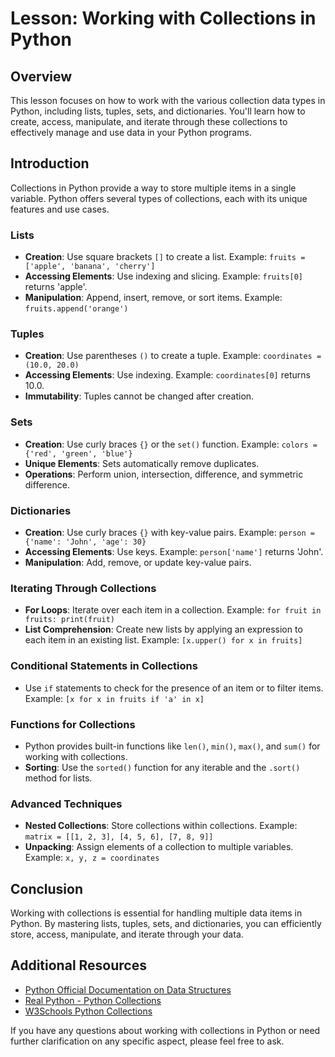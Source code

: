 # Lesson: Working with Collections in Python

## Overview
This lesson focuses on how to work with the various collection data types in Python, including lists, tuples, sets, and dictionaries. You'll learn how to create, access, manipulate, and iterate through these collections to effectively manage and use data in your Python programs.

## Introduction

Collections in Python provide a way to store multiple items in a single variable. Python offers several types of collections, each with its unique features and use cases.

### Lists

- **Creation**: Use square brackets `[]` to create a list. Example: `fruits = ['apple', 'banana', 'cherry']`
- **Accessing Elements**: Use indexing and slicing. Example: `fruits[0]` returns 'apple'.
- **Manipulation**: Append, insert, remove, or sort items. Example: `fruits.append('orange')`

### Tuples

- **Creation**: Use parentheses `()` to create a tuple. Example: `coordinates = (10.0, 20.0)`
- **Accessing Elements**: Use indexing. Example: `coordinates[0]` returns 10.0.
- **Immutability**: Tuples cannot be changed after creation.

### Sets

- **Creation**: Use curly braces `{}` or the `set()` function. Example: `colors = {'red', 'green', 'blue'}`
- **Unique Elements**: Sets automatically remove duplicates.
- **Operations**: Perform union, intersection, difference, and symmetric difference.

### Dictionaries

- **Creation**: Use curly braces `{}` with key-value pairs. Example: `person = {'name': 'John', 'age': 30}`
- **Accessing Elements**: Use keys. Example: `person['name']` returns 'John'.
- **Manipulation**: Add, remove, or update key-value pairs.

### Iterating Through Collections

- **For Loops**: Iterate over each item in a collection. Example: `for fruit in fruits: print(fruit)`
- **List Comprehension**: Create new lists by applying an expression to each item in an existing list. Example: `[x.upper() for x in fruits]`

### Conditional Statements in Collections

- Use `if` statements to check for the presence of an item or to filter items. Example: `[x for x in fruits if 'a' in x]`

### Functions for Collections

- Python provides built-in functions like `len()`, `min()`, `max()`, and `sum()` for working with collections.
- **Sorting**: Use the `sorted()` function for any iterable and the `.sort()` method for lists.

### Advanced Techniques

- **Nested Collections**: Store collections within collections. Example: `matrix = [[1, 2, 3], [4, 5, 6], [7, 8, 9]]`
- **Unpacking**: Assign elements of a collection to multiple variables. Example: `x, y, z = coordinates`

## Conclusion

Working with collections is essential for handling multiple data items in Python. By mastering lists, tuples, sets, and dictionaries, you can efficiently store, access, manipulate, and iterate through your data.

## Additional Resources

- [Python Official Documentation on Data Structures](https://docs.python.org/3/tutorial/datastructures.html)
- [Real Python - Python Collections](https://realpython.com/python-collections-module/)
- [W3Schools Python Collections](https://www.w3schools.com/python/python_lists.asp)

If you have any questions about working with collections in Python or need further clarification on any specific aspect, please feel free to ask.
